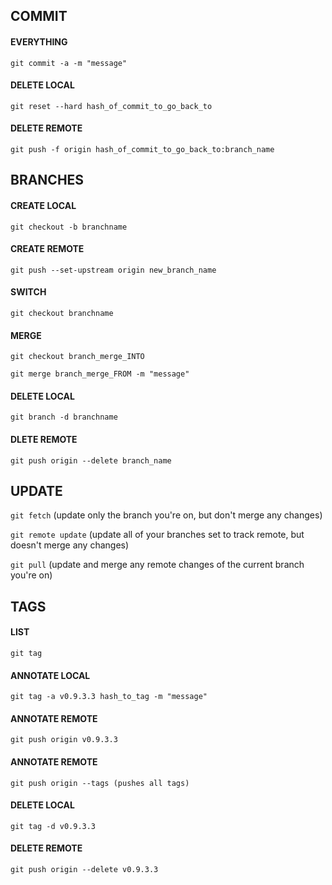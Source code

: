 ## COMMIT
#### EVERYTHING
 `git commit -a -m "message"`
		
#### DELETE LOCAL
 `git reset --hard hash_of_commit_to_go_back_to`
#### DELETE REMOTE
 `git push -f origin hash_of_commit_to_go_back_to:branch_name`

## BRANCHES
#### CREATE LOCAL
 `git checkout -b branchname`
 
#### CREATE REMOTE
 `git push --set-upstream origin new_branch_name`
		
#### SWITCH
 `git checkout branchname`
		
#### MERGE
 `git checkout branch_merge_INTO`
 
 `git merge branch_merge_FROM -m "message"`
		
#### DELETE LOCAL
 `git branch -d branchname`
 
#### DLETE REMOTE
 `git push origin --delete branch_name`
	
## UPDATE
 `git fetch` (update only the branch you're on, but don't merge any changes)
 
 `git remote update` (update all of your branches set to track remote, but doesn't merge any changes)
 
 `git pull` (update and merge any remote changes of the current branch you're on)
	
## TAGS
#### LIST
 `git tag`
	
#### ANNOTATE LOCAL
 `git tag -a v0.9.3.3 hash_to_tag -m "message"`
 
#### ANNOTATE REMOTE
 `git push origin v0.9.3.3`
 
#### ANNOTATE REMOTE
 `git push origin --tags (pushes all tags)`
	
#### DELETE LOCAL
 `git tag -d v0.9.3.3`
 
#### DELETE REMOTE
 `git push origin --delete v0.9.3.3`
